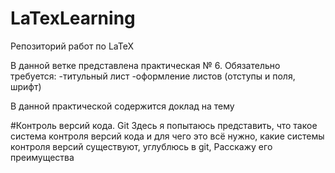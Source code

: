 # LaTexLearning
Репозиторий работ по LaTeX

В данной ветке представлена практическая № 6.
Обязательно требуется:
-титульный лист
-оформление листов (отступы и поля, шрифт)

В данной практической содержится доклад на тему

#Контроль версий кода. Git
Здесь я попытаюсь представить, что такое система контроля версий кода и для чего это всё нужно, какие системы контроля версий существуют, углублюсь в git, Расскажу его преимущества
